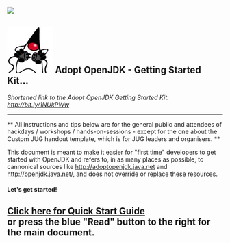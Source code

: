 [![](https://londonjavacommunity.files.wordpress.com/2009/11/bannerblog.jpg)](https://londonjavacommunity.wordpress.com/tag/london-java-community/)

![](cover_small.jpg) Adopt OpenJDK - Getting Started Kit... 
---

*Shortened link to the Adopt OpenJDK Getting Started Kit: http://bit.ly/1NUkPWw*

---

** All instructions and tips below are for the general public and attendees of hackdays / workshops / hands-on-sessions - except for the one about the Custom JUG handout template, which is for JUG leaders and organisers. **

This document is meant to make it easier for "first time" developers to get started with OpenJDK and refers to, in as many places as possible, to cannonical sources like http://adoptopenjdk.java.net and http://openjdk.java.net/, and does not override or replace these resources.

#### Let's get started! ####
[Click here for Quick Start Guide](https://mikebgx.gitbooks.io/adopt-openjdk-quickstart-chapter/content/quick-start.html)  
or press the blue "Read" button to the right for the main document.
---